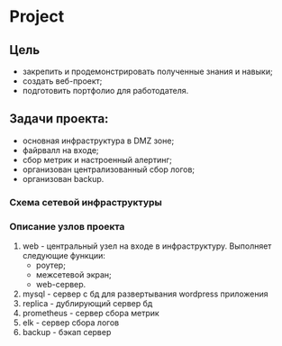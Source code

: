 # Project

## Цель
- закрепить и продемонстрировать полученные знания и навыки;
- создать веб-проект;
- подготовить портфолио для работодателя.

## Задачи проекта:
- основная инфраструктура в DMZ зоне;
- файрвалл на входе;
- сбор метрик и настроенный алертинг;
- организован централизованный сбор логов;
- организован backup.



### Схема сетевой инфраструктуры


### Описание узлов проекта
1) web - центральный узел на входе в инфраструктуру. Выполняет следующие функции:
   - роутер;
   - межсетевой экран;
   - web-сервер. 
2) mysql - сервер с бд для развертывания wordpress приложения
3) replica - дублирующий сервер бд
4) prometheus - сервер сбора метрик
5) elk - сервер сбора логов
6) backup - бэкап сервер